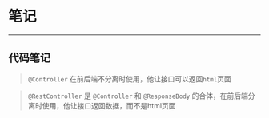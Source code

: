 # 笔记

---

## 代码笔记

> `@Controller` 在前后端不分离时使用，他让接口可以返回`html`页面

> `@RestController` 是 `@Controller` 和 `@ResponseBody` 的合体，在前后端分离时使用，他让接口返回数据，而不是html页面